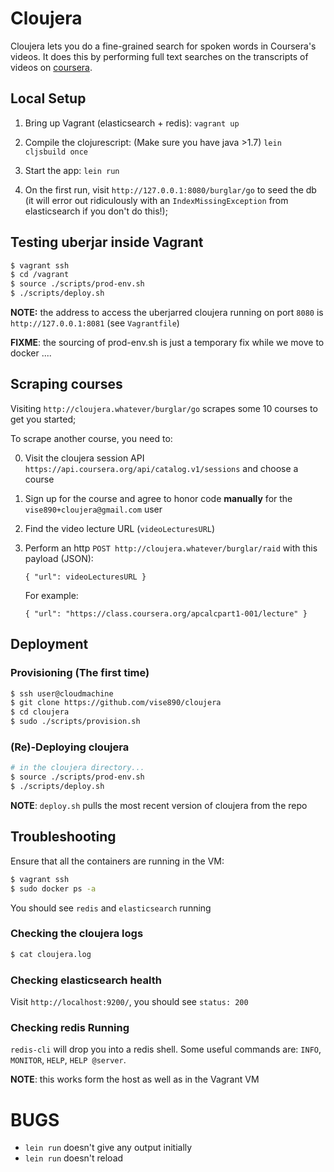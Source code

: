 # Cloujera

Cloujera lets you do a fine-grained search for spoken words in Coursera's
videos. It does this by performing full text searches on the transcripts of
videos on [coursera](http://coursera.org).


## Local Setup

1. Bring up Vagrant (elasticsearch + redis):
   `vagrant up`

2. Compile the clojurescript: (Make sure you have java >1.7)
   `lein cljsbuild once`

3. Start the app:
   `lein run`

4. On the first run, visit `http://127.0.0.1:8080/burglar/go` to seed the db
   (it will error out ridiculously with an `IndexMissingException` from
   elasticsearch if you don't do this!);


## Testing uberjar inside Vagrant

```bash
$ vagrant ssh
$ cd /vagrant
$ source ./scripts/prod-env.sh
$ ./scripts/deploy.sh
```

**NOTE:** the address to access the uberjarred cloujera running on port `8080`
 is `http://127.0.0.1:8081` (see `Vagrantfile`)

**FIXME**: the sourcing of prod-env.sh is just a temporary fix while we move to
docker ....


## Scraping courses

Visiting `http://cloujera.whatever/burglar/go` scrapes some 10 courses to get
you started;

To scrape another course, you need to:

0. Visit the cloujera session API
   `https://api.coursera.org/api/catalog.v1/sessions` and choose a course
1. Sign up for the course and agree to honor code **manually** for the
   `vise890+cloujera@gmail.com` user
3. Find the video lecture URL (`videoLecturesURL`)
2. Perform an http `POST http://cloujera.whatever/burglar/raid` with this
   payload (JSON):

   ```
   { "url": videoLecturesURL }
   ```
   For example:
   ```
   { "url": "https://class.coursera.org/apcalcpart1-001/lecture" }
   ```


## Deployment

### Provisioning (The first time)
```bash
$ ssh user@cloudmachine
$ git clone https://github.com/vise890/cloujera
$ cd cloujera
$ sudo ./scripts/provision.sh
```


### (Re)-Deploying cloujera

```bash
# in the cloujera directory...
$ source ./scripts/prod-env.sh
$ ./scripts/deploy.sh
```

**NOTE**: `deploy.sh` pulls the most recent version of cloujera from the repo


## Troubleshooting

Ensure that all the containers are running in the VM:

```bash
$ vagrant ssh
$ sudo docker ps -a
```

You should see `redis` and `elasticsearch` running


### Checking the cloujera logs

```bash
$ cat cloujera.log
```

### Checking elasticsearch health

Visit `http://localhost:9200/`, you should see `status: 200`


### Checking redis Running

`redis-cli` will drop you into a redis shell. Some useful commands are: `INFO`,
`MONITOR`, `HELP`, `HELP @server`.

**NOTE**: this works form the host as well as in the Vagrant VM


# BUGS
- `lein run` doesn't give any output initially
- `lein run` doesn't reload
